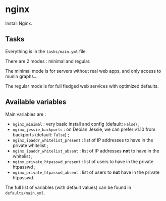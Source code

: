 # nginx

Install Nginx.

## Tasks

Everything is in the `tasks/main.yml` file.

There are 2 modes : minimal and regular.

The minimal mode is for servers without real web apps, and only access to munin graphs…

The regular mode is for full fledged web services with optimized defaults.

## Available variables

Main variables are :

* `nginx_minimal` : very basic install and config (default: `False`) ;
* `nginx_jessie_backports` : on Debian Jessie, we can prefer v1.10 from backports (default: `False`) ;
* `nginx_ipaddr_whitelist_present` : list of IP addresses to have in the private whitelist ;
* `nginx_ipaddr_whitelist_absent` : list of IP addresses **not** to have in the whitelist ;
* `nginx_private_htpasswd_present` : list of users to have in the private htpasswd ;
* `nginx_private_htpasswd_absent` : list of users to **not** have in the private htpasswd.

The full list of variables (with default values) can be found in `defaults/main.yml`.
